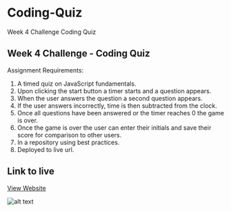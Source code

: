 # Coding-Quiz
Week 4 Challenge Coding Quiz

## Week 4 Challenge - Coding Quiz

Assignment Requirements:

1. A timed quiz on JavaScript fundamentals.
2. Upon clicking the start button a timer starts and a question appears.
3. When the user answers the question a second question appears.
4. If the user answers incorrectly, time is then subtracted from the clock.
5. Once all questions have been answered or the timer reaches 0 the game is over.
6. Once the game is over the user can enter their initials and save their score for comparison to other users.
7. In a repository using best practices.
8. Deployed to live url.

## Link to live

[View Website](# "View Website")

![alt text](# "Screenshot of Website")